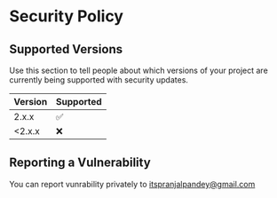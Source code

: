# Security Policy

## Supported Versions

Use this section to tell people about which versions of your project are
currently being supported with security updates.

| Version | Supported          |
| ------- | ------------------ |
| 2.x.x   | :white_check_mark: |
| <2.x.x   | :x:                |


## Reporting a Vulnerability

You can report vunrability privately to itspranjalpandey@gmail.com
